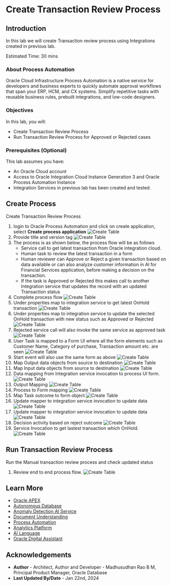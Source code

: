 # Create Transaction Review Process

## Introduction

In this lab we will create Transaction review process using Integrations created in previous lab.

Estimated Time: 30 mins

### About Process Automation

Oracle Cloud Infrastructure Process Automation is a native service for developers and business experts to quickly automate approval workflows that span your ERP, HCM, and CX systems. Simplify repetitive tasks with reusable business rules, prebuilt integrations, and low-code designers.

### Objectives

In this lab, you will:

* Create Transaction Review Process
* Run Transaction Review Process for Approved or Rejected cases

### Prerequisites (Optional)

This lab assumes you have:

* An Oracle Cloud account
* Access to Oracle Integration Cloud Instance Generation 3 and Oracle Process Automation Instance
* Integration Services in previous lab has been created and tested.

## Create Process

Create Transaction Review Process

   1. login to Oracle Process Automation and click on create application, select **Create process application**
   ![Create Table](images/opa-01.png " ")
   2. Provide title and version tag
   ![Create Table](images/opa-02.png " ")
   3. The process is as shown below, the process flow will be as follows 
      * Service call to get latest transaction from Oracle integration cloud. 
      * Human task to review the latest transaction in a form
      * Human reviewer can Approve or Reject a given transaction based on data available or can also analyze customer information in AI for Financial Services application, before making a decision on the transaction.
      * If the task is Approved or Rejected this makes call to another Integration service that updates the record with an updated Transaction status
   4. Complete process flow
   ![Create Table](images/opa-00.png " ") 
   5. Under properties map to integration service to get latest OnHold transaction
   ![Create Table](images/opa-03.png " ")
   6. Under properties map to integration service to update the selected OnHold transaction with new status such as Approved or Rejected
   ![Create Table](images/opa-04.png " ")
   7. Rejected service call will also invoke the same service as approved task
   ![Create Table](images/opa-05.png " ")
   8. User Task is mapped to a Form UI where all the form elements such as Customer Name, Category of purchase, Transaction amount etc. are seen
   ![Create Table](images/opa-06.png " ")
   9. Start event will also use the same form as above
   ![Create Table](images/opa-07.png " ")
   10. Map Output data objects from source to destination
   ![Create Table](images/opa-08.png " ")
   11. Map Input data objects from source to destination
   ![Create Table](images/opa-09.png " ")
   12. Data mapping from Integration service invocation to process UI form.
   ![Create Table](images/opa-10.png " ")
   13. Output Mapping
   ![Create Table](images/opa-11.png " ")
   14. Process to Form mapping
   ![Create Table](images/opa-12.png " ")
   15. Map Task outcome to form object
   ![Create Table](images/opa-13.png " ")
   16. Update mapper to integration service invocation to update data
   ![Create Table](images/opa-14.png " ")
   17. Update mapper to integration service invocation to update data
   ![Create Table](images/opa-15.png " ")
   18. Decision activity based on reject outcome
   ![Create Table](images/opa-16.png " ")
   19. Service Invocation to get lastest transaction which OnHold.
   ![Create Table](images/opa-17.png " ")

## Run Transaction Review Process

Run the Manual transaction review process and check updated status 

   1. Review end to end process flow.
   ![Create Table](images/opa-17.png " ")

## Learn More

* [Oracle APEX](https://apex.oracle.com/en/)
* [Autonomous Database](https://www.oracle.com/in/autonomous-database/)
* [Anomaly Detection AI Service](https://www.oracle.com/in/artificial-intelligence/anomaly-detection/)
* [Document Understanding](https://www.oracle.com/in/artificial-intelligence/document-understanding/)
* [Process Automation](https://www.oracle.com/in/integration/process-automation/)
* [Analytics Platform](https://www.oracle.com/in/business-analytics/analytics-platform/)
* [AI Language](https://www.oracle.com/in/artificial-intelligence/language/)
* [Oracle Digital Assistant](https://www.oracle.com/in/chatbots/)

## Acknowledgements

* **Author** - Architect, Author and Developer - Madhusudhan Rao B M, Principal Product Manager, Oracle Database
* **Last Updated By/Date** - Jan 22nd, 2024
